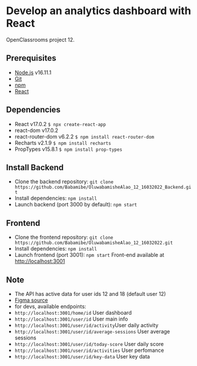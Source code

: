 # Develop an analytics dashboard with React

OpenClassrooms project 12.

## Prerequisites

- [Node.js](https://nodejs.org/en/) v16.11.1
- [Git](https://git-scm.com/)
- [npm](https://www.npmjs.com/)
- [React](https://fr.reactjs.org/)

## Dependencies

- React v17.0.2 
`$ npx create-react-app` 
- react-dom v17.0.2
- react-router-dom v6.2.2
`$ npm install react-router-dom`
- Recharts v2.1.9
`$ npm install recharts`
- PropTypes v15.8.1
`$ npm install prop-types`

## Install Backend

- Clone the backend repository:
`git clone https://github.com/Babamibe/OluwabamisheAlao_12_16032022_Backend.git`
- Install dependencies:
`npm install`
- Launch backend (port 3000 by default):
`npm start`

## Frontend

- Clone the frontend repository:
`git clone https://github.com/Babamibe/OluwabamisheAlao_12_16032022.git`
- Install dependencies:
`npm install`
- Launch frontend (port 3001):
`npm start`
Front-end available at [http://localhost:3001](http://localhost:3001)

## Note
- The API has active data for user ids 12 and 18 (default user 12)
- [Figma source](https://www.figma.com/file/BMomGVZqLZb811mDMShpLu/UI-design-Sportify-FR?node-id=1%3A2)
- for devs, available endpoints:
- `http://localhost:3001/home/id` User dashboard
- `http://localhost:3001/user/id` User main info
- `http://localhost:3001/user/id/activity`User daily activity
- `http://localhost:3001/user/id/average-sessions` User average sessions
- `http://localhost:3001/user/id/today-score` User daily score
- `http://localhost:3001/user/id/activities` User perfomance
- `http://localhost:3001/user/id/key-data` User key data